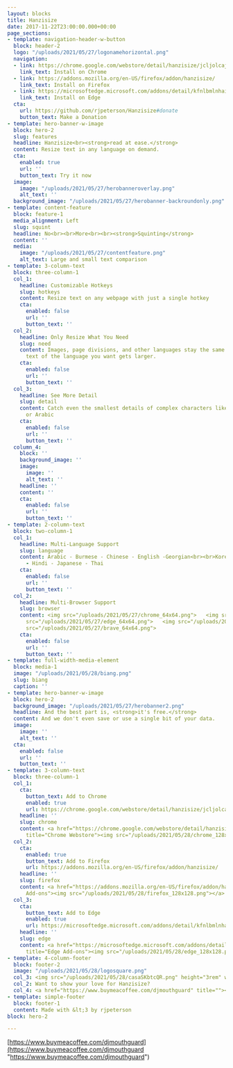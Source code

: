 ```yaml
---
layout: blocks
title: Hanzisize
date: 2017-11-22T23:00:00.000+00:00
page_sections:
- template: navigation-header-w-button
  block: header-2
  logo: "/uploads/2021/05/27/logonamehorizontal.png"
  navigation:
  - link: https://chrome.google.com/webstore/detail/hanzisize/jcljolcajgicemckjlgndbmoaeoobodk?hl=en
    link_text: Install on Chrome
  - link: https://addons.mozilla.org/en-US/firefox/addon/hanzisize/
    link_text: Install on Firefox
  - link: https://microsoftedge.microsoft.com/addons/detail/kfnlbmlnhaikojdaedhjfbjjfgklblfa
    link_text: Install on Edge
  cta:
    url: https://github.com/rjpeterson/Hanzisize#donate
    button_text: Make a Donation
- template: hero-banner-w-image
  block: hero-2
  slug: features
  headline: Hanzisize<br><strong>read at ease.</strong>
  content: Resize text in any language on demand.
  cta:
    enabled: true
    url: ''
    button_text: Try it now
  image:
    image: "/uploads/2021/05/27/herobanneroverlay.png"
    alt_text: ''
  background_image: "/uploads/2021/05/27/herobanner-backroundonly.png"
- template: content-feature
  block: feature-1
  media_alignment: Left
  slug: squint
  headline: No<br><br>More<br><br><strong>Squinting</strong>
  content: ''
  media:
    image: "/uploads/2021/05/27/contentfeature.png"
    alt_text: Large and small text comparison
- template: 3-column-text
  block: three-column-1
  col_1:
    headline: Customizable Hotkeys
    slug: hotkeys
    content: Resize text on any webpage with just a single hotkey
    cta:
      enabled: false
      url: ''
      button_text: ''
  col_2:
    headline: Only Resize What You Need
    slug: need
    content: Images, page divisions, and other languages stay the same size. Only
      text of the language you want gets larger.
    cta:
      enabled: false
      url: ''
      button_text: ''
  col_3:
    headline: See More Detail
    slug: detail
    content: Catch even the smallest details of complex characters like those in Chinese
      or Arabic
    cta:
      enabled: false
      url: ''
      button_text: ''
  column_4:
    block: ''
    background_image: ''
    image:
      image: ''
      alt_text: ''
    headline: ''
    content: ''
    cta:
      enabled: false
      url: ''
      button_text: ''
- template: 2-column-text
  block: two-column-1
  col_1:
    headline: Multi-Language Support
    slug: language
    content: Arabic - Burmese - Chinese - English -Georgian<br><br>Korean - Hebrew
      - Hindi - Japanese - Thai
    cta:
      enabled: false
      url: ''
      button_text: ''
  col_2:
    headline: Multi-Browser Support
    slug: browser
    content: <img src="/uploads/2021/05/27/chrome_64x64.png">   <img src="/uploads/2021/05/27/firefox_64x64.png">   <img
      src="/uploads/2021/05/27/edge_64x64.png">   <img src="/uploads/2021/05/27/opera_64x64.png">   <img
      src="/uploads/2021/05/27/brave_64x64.png">
    cta:
      enabled: false
      url: ''
      button_text: ''
- template: full-width-media-element
  block: media-1
  image: "/uploads/2021/05/28/biang.png"
  slug: biang
  caption: ''
- template: hero-banner-w-image
  block: hero-2
  background_image: "/uploads/2021/05/27/herobanner2.png"
  headline: And the best part is, <strong>it's free.</strong>
  content: And we don't even save or use a single bit of your data.
  image:
    image: ''
    alt_text: ''
  cta:
    enabled: false
    url: ''
    button_text: ''
- template: 3-column-text
  block: three-column-1
  col_1:
    cta:
      button_text: Add to Chrome
      enabled: true
      url: https://chrome.google.com/webstore/detail/hanzisize/jcljolcajgicemckjlgndbmoaeoobodk?hl=en
    headline: ''
    slug: chrome
    content: <a href="https://chrome.google.com/webstore/detail/hanzisize/jcljolcajgicemckjlgndbmoaeoobodk?hl=en"
      title="Chrome Webstore"><img src="/uploads/2021/05/28/chrome_128x128.png"></a>
  col_2:
    cta:
      enabled: true
      button_text: Add to Firefox
      url: https://addons.mozilla.org/en-US/firefox/addon/hanzisize/
    headline: ''
    slug: firefox
    content: <a href="https://addons.mozilla.org/en-US/firefox/addon/hanzisize/" title="Firefox
      Add-ons"><img src="/uploads/2021/05/28/firefox_128x128.png"></a>
  col_3:
    cta:
      button_text: Add to Edge
      enabled: true
      url: https://microsoftedge.microsoft.com/addons/detail/kfnlbmlnhaikojdaedhjfbjjfgklblfa
    headline: ''
    slug: edge
    content: <a href="https://microsoftedge.microsoft.com/addons/detail/kfnlbmlnhaikojdaedhjfbjjfgklblfa"
      title="Edge Add-ons"><img src="/uploads/2021/05/28/edge_128x128.png"></a>
- template: 4-column-footer
  block: footer-2
  image: "/uploads/2021/05/28/logosquare.png"
  col_3: <img src="/uploads/2021/05/28/casaSKbtcQR.png" height="3rem" width="3rem">
  col_2: Want to show your love for Hanzisize?
  col_4: <a href="https://www.buymeacoffee.com/djmouthguard" title=""><img src="/uploads/2021/05/28/bmc.png"></a>
- template: simple-footer
  block: footer-1
  content: Made with &lt;3 by rjpeterson
block: hero-2

---
```

[https://www.buymeacoffee.com/djmouthguard](https://www.buymeacoffee.com/djmouthguard "https://www.buymeacoffee.com/djmouthguard")
